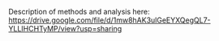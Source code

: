 Description of methods and analysis here: https://drive.google.com/file/d/1mw8hAK3ulGeEYXQegQL7-YLLIHCHTyMP/view?usp=sharing
